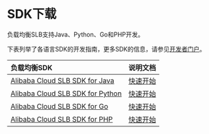 # SDK下载

负载均衡SLB支持Java、Python、Go和PHP开发。

下表列举了各语言SDK的开发指南，更多SDK的信息，请参见[开发者门户](https://next.api.aliyun.com/api-tools/sdk)。

|负载均衡SDK|说明文档|
|:------|:---|
|[Alibaba Cloud SLB SDK for Java](https://next.api.aliyun.com/api-tools/sdk/Slb?version=2014-05-15&language=java-tea)|[快速开始]()|
|[Alibaba Cloud SLB SDK for Python](https://next.api.aliyun.com/api-tools/sdk/Slb?version=2014-05-15&language=python-tea)|[快速开始]()|
|[Alibaba Cloud SLB SDK for Go](https://next.api.aliyun.com/api-tools/sdk/Slb?version=2014-05-15&language=go-tea)|[快速开始]()|
|[Alibaba Cloud SLB SDK for PHP](https://next.api.aliyun.com/api-tools/sdk/Slb?version=2014-05-15&language=php-tea)|[快速开始]()|

